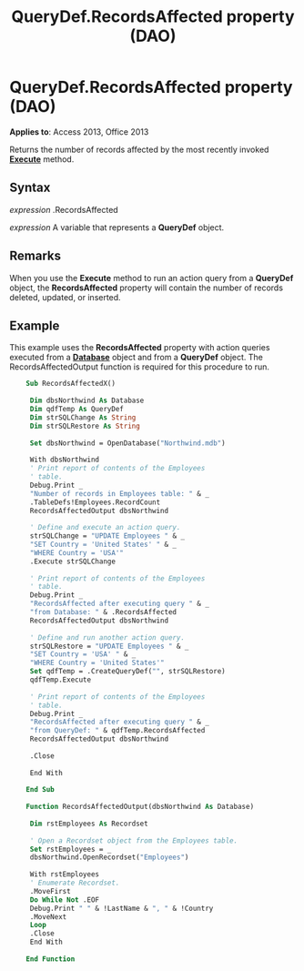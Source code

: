 ﻿---
title: QueryDef.RecordsAffected property (DAO)
TOCTitle: RecordsAffected Property
ms:assetid: 29a864b5-305c-d33f-b2ca-fc9a08baaa5c
ms:mtpsurl: https://msdn.microsoft.com/library/Ff192040(v=office.15)
ms:contentKeyID: 48543886
ms.date: 09/18/2015
mtps_version: v=office.15
f1_keywords:
- dao360.chm1053082
f1_categories:
- Office.Version=v15
---

# QueryDef.RecordsAffected property (DAO)


**Applies to**: Access 2013, Office 2013

Returns the number of records affected by the most recently invoked **[Execute](querydef-execute-method-dao.md)** method.

## Syntax

*expression* .RecordsAffected

*expression* A variable that represents a **QueryDef** object.

## Remarks

When you use the **Execute** method to run an action query from a **QueryDef** object, the **RecordsAffected** property will contain the number of records deleted, updated, or inserted.

## Example

This example uses the **RecordsAffected** property with action queries executed from a **[Database](database-object-dao.md)** object and from a **QueryDef** object. The RecordsAffectedOutput function is required for this procedure to run.

```vb
    Sub RecordsAffectedX() 
     
     Dim dbsNorthwind As Database 
     Dim qdfTemp As QueryDef 
     Dim strSQLChange As String 
     Dim strSQLRestore As String 
     
     Set dbsNorthwind = OpenDatabase("Northwind.mdb") 
     
     With dbsNorthwind 
     ' Print report of contents of the Employees 
     ' table. 
     Debug.Print _ 
     "Number of records in Employees table: " & _ 
     .TableDefs!Employees.RecordCount 
     RecordsAffectedOutput dbsNorthwind 
     
     ' Define and execute an action query. 
     strSQLChange = "UPDATE Employees " & _ 
     "SET Country = 'United States' " & _ 
     "WHERE Country = 'USA'" 
     .Execute strSQLChange 
     
     ' Print report of contents of the Employees 
     ' table. 
     Debug.Print _ 
     "RecordsAffected after executing query " & _ 
     "from Database: " & .RecordsAffected 
     RecordsAffectedOutput dbsNorthwind 
     
     ' Define and run another action query. 
     strSQLRestore = "UPDATE Employees " & _ 
     "SET Country = 'USA' " & _ 
     "WHERE Country = 'United States'" 
     Set qdfTemp = .CreateQueryDef("", strSQLRestore) 
     qdfTemp.Execute 
     
     ' Print report of contents of the Employees 
     ' table. 
     Debug.Print _ 
     "RecordsAffected after executing query " & _ 
     "from QueryDef: " & qdfTemp.RecordsAffected 
     RecordsAffectedOutput dbsNorthwind 
     
     .Close 
     
     End With 
     
    End Sub 
     
    Function RecordsAffectedOutput(dbsNorthwind As Database) 
     
     Dim rstEmployees As Recordset 
     
     ' Open a Recordset object from the Employees table. 
     Set rstEmployees = _ 
     dbsNorthwind.OpenRecordset("Employees") 
     
     With rstEmployees 
     ' Enumerate Recordset. 
     .MoveFirst 
     Do While Not .EOF 
     Debug.Print " " & !LastName & ", " & !Country 
     .MoveNext 
     Loop 
     .Close 
     End With 
     
    End Function
```
